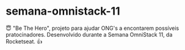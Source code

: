 # semana-omnistack-11
😇 "Be The Hero", projeto para ajudar ONG's a encontarem possíveis pratocinadores. Desenvolvido durante a Semana OmniStack 11, da Rocketseat. 👍
